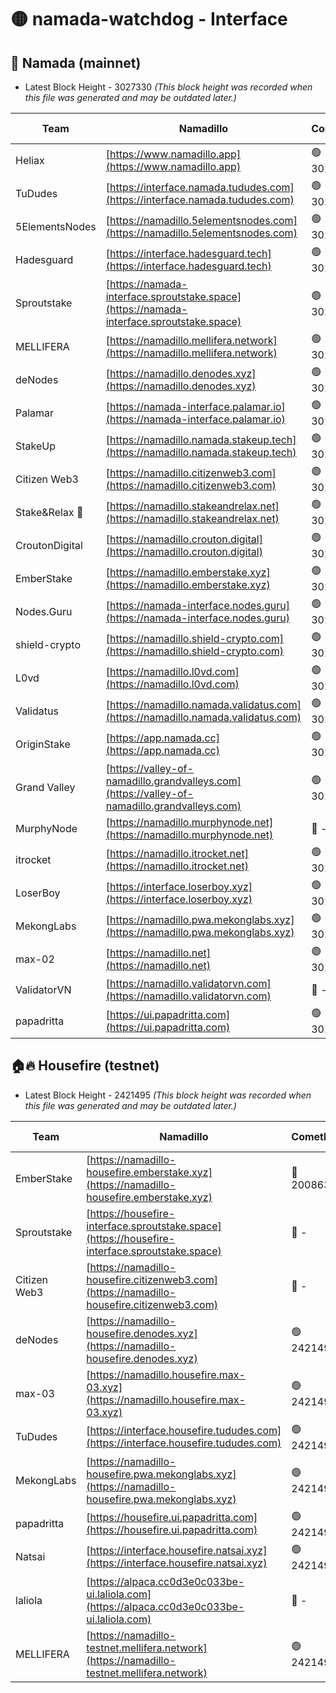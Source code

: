 # 🟡 namada-watchdog - Interface

## 🚀 Namada (mainnet)
- Latest Block Height - 3027330 *(This block height was recorded when this file was generated and may be outdated later.)*

| Team | Namadillo | CometBFT | Indexer | MASP Indexer |
|-|-|-|-|-|
| Heliax | [https://www.namadillo.app](https://www.namadillo.app) | 🟢 3027309 | 🟢 3027309 | 🟢 3027309 |
| TuDudes | [https://interface.namada.tududes.com](https://interface.namada.tududes.com) | 🟢 3027305 | 🟢 3027304 | 🟢 3027304 |
| 5ElementsNodes | [https://namadillo.5elementsnodes.com](https://namadillo.5elementsnodes.com) | 🟢 3027310 | 🟢 3027310 | 🟢 3027310 |
| Hadesguard | [https://interface.hadesguard.tech](https://interface.hadesguard.tech) | 🟢 3027311 | 🟢 3027305 | 🟢 3027305 |
| Sproutstake | [https://namada-interface.sproutstake.space](https://namada-interface.sproutstake.space) | 🟢 3027311 | 🔴 2797937 | 🟢 3027310 |
| MELLIFERA | [https://namadillo.mellifera.network](https://namadillo.mellifera.network) | 🟢 3027313 | 🟢 3027313 | 🟢 3027313 |
| deNodes | [https://namadillo.denodes.xyz](https://namadillo.denodes.xyz) | 🟢 3027313 | 🟢 3027313 | 🟢 3027313 |
| Palamar | [https://namada-interface.palamar.io](https://namada-interface.palamar.io) | 🟢 3027314 | 🟢 3027314 | 🟢 3027314 |
| StakeUp | [https://namadillo.namada.stakeup.tech](https://namadillo.namada.stakeup.tech) | 🟢 3027315 | 🟢 3027315 | 🟢 3027315 |
| Citizen Web3 | [https://namadillo.citizenweb3.com](https://namadillo.citizenweb3.com) | 🟢 3027316 | 🟢 3027314 | 🟢 3027316 |
| Stake&Relax 🦥 | [https://namadillo.stakeandrelax.net](https://namadillo.stakeandrelax.net) | 🟢 3027317 | 🟢 3027317 | 🟢 3027317 |
| CroutonDigital | [https://namadillo.crouton.digital](https://namadillo.crouton.digital) | 🟢 3027318 | 🟢 3027317 | 🟢 3027318 |
| EmberStake | [https://namadillo.emberstake.xyz](https://namadillo.emberstake.xyz) | 🟢 3027318 | 🟢 3027318 | 🟢 3027318 |
| Nodes.Guru | [https://namada-interface.nodes.guru](https://namada-interface.nodes.guru) | 🟢 3027319 | 🟢 3027319 | 🟢 3027319 |
| shield-crypto | [https://namadillo.shield-crypto.com](https://namadillo.shield-crypto.com) | 🟢 3027320 | 🟢 3027319 | 🟢 3027319 |
| L0vd | [https://namadillo.l0vd.com](https://namadillo.l0vd.com) | 🟢 3027321 | 🟢 3027320 | 🟢 3027320 |
| Validatus | [https://namadillo.namada.validatus.com](https://namadillo.namada.validatus.com) | 🟢 3027322 | 🟢 3027322 | 🟢 3027322 |
| OriginStake | [https://app.namada.cc](https://app.namada.cc) | 🟢 3027323 | 🟢 3027322 | 🟢 3027322 |
| Grand Valley | [https://valley-of-namadillo.grandvalleys.com](https://valley-of-namadillo.grandvalleys.com) | 🟢 3027323 | 🟢 3027323 | 🟢 3027323 |
| MurphyNode | [https://namadillo.murphynode.net](https://namadillo.murphynode.net) | 🔴 - | 🔴 - | 🔴 - |
| itrocket | [https://namadillo.itrocket.net](https://namadillo.itrocket.net) | 🟢 3027325 | 🟢 3027326 | 🟢 3027326 |
| LoserBoy | [https://interface.loserboy.xyz](https://interface.loserboy.xyz) | 🟢 3027326 | 🟢 3027326 | 🟢 3027326 |
| MekongLabs | [https://namadillo.pwa.mekonglabs.xyz](https://namadillo.pwa.mekonglabs.xyz) | 🟢 3027327 | 🟢 3027327 | 🟢 3027327 |
| max-02 | [https://namadillo.net](https://namadillo.net) | 🟢 3027328 | 🟢 3027328 | 🟢 3027327 |
| ValidatorVN | [https://namadillo.validatorvn.com](https://namadillo.validatorvn.com) | 🔴 - | 🔴 - | 🔴 - |
| papadritta | [https://ui.papadritta.com](https://ui.papadritta.com) | 🟢 3027330 | 🟢 3027330 | 🟢 3027330 |

## 🏠🔥 Housefire (testnet)
- Latest Block Height - 2421495 *(This block height was recorded when this file was generated and may be outdated later.)*

| Team | Namadillo | CometBFT | Indexer | MASP Indexer |
|-|-|-|-|-|
| EmberStake | [https://namadillo-housefire.emberstake.xyz](https://namadillo-housefire.emberstake.xyz) | 🔴 2008636 | 🔴 - | 🔴 - |
| Sproutstake | [https://housefire-interface.sproutstake.space](https://housefire-interface.sproutstake.space) | 🔴 - | 🔴 - | 🔴 - |
| Citizen Web3 | [https://namadillo-housefire.citizenweb3.com](https://namadillo-housefire.citizenweb3.com) | 🔴 - | 🔴 - | 🔴 - |
| deNodes | [https://namadillo-housefire.denodes.xyz](https://namadillo-housefire.denodes.xyz) | 🟢 2421490 | 🟢 2421490 | 🟢 2421490 |
| max-03 | [https://namadillo.housefire.max-03.xyz](https://namadillo.housefire.max-03.xyz) | 🟢 2421491 | 🔴 2167206 | 🟢 2421491 |
| TuDudes | [https://interface.housefire.tududes.com](https://interface.housefire.tududes.com) | 🟢 2421492 | 🟢 2421492 | 🟢 2421492 |
| MekongLabs | [https://namadillo-housefire.pwa.mekonglabs.xyz](https://namadillo-housefire.pwa.mekonglabs.xyz) | 🟢 2421492 | 🟢 2421492 | 🟢 2421492 |
| papadritta | [https://housefire.ui.papadritta.com](https://housefire.ui.papadritta.com) | 🟢 2421493 | 🟢 2421493 | 🟢 2421493 |
| Natsai | [https://interface.housefire.natsai.xyz](https://interface.housefire.natsai.xyz) | 🟢 2421493 | 🟢 2421493 | 🟢 2421494 |
| laliola | [https://alpaca.cc0d3e0c033be-ui.laliola.com](https://alpaca.cc0d3e0c033be-ui.laliola.com) | 🔴 - | 🔴 - | 🔴 - |
| MELLIFERA | [https://namadillo-testnet.mellifera.network](https://namadillo-testnet.mellifera.network) | 🟢 2421495 | 🟢 2421495 | 🟢 2421495 |

